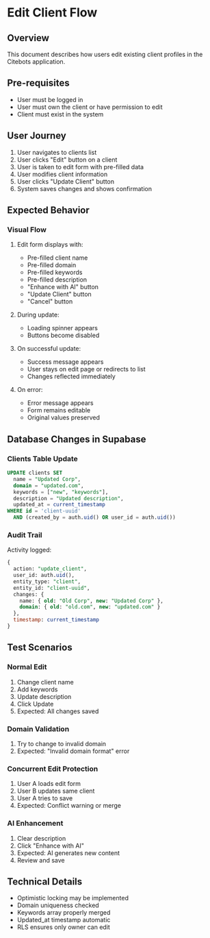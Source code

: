 # Edit Client Flow

## Overview
This document describes how users edit existing client profiles in the Citebots application.

## Pre-requisites
- User must be logged in
- User must own the client or have permission to edit
- Client must exist in the system

## User Journey
1. User navigates to clients list
2. User clicks "Edit" button on a client
3. User is taken to edit form with pre-filled data
4. User modifies client information
5. User clicks "Update Client" button
6. System saves changes and shows confirmation

## Expected Behavior

### Visual Flow
1. Edit form displays with:
   - Pre-filled client name
   - Pre-filled domain
   - Pre-filled keywords
   - Pre-filled description
   - "Enhance with AI" button
   - "Update Client" button
   - "Cancel" button

2. During update:
   - Loading spinner appears
   - Buttons become disabled

3. On successful update:
   - Success message appears
   - User stays on edit page or redirects to list
   - Changes reflected immediately

4. On error:
   - Error message appears
   - Form remains editable
   - Original values preserved

## Database Changes in Supabase

### Clients Table Update
```sql
UPDATE clients SET
  name = "Updated Corp",
  domain = "updated.com",
  keywords = ["new", "keywords"],
  description = "Updated description",
  updated_at = current_timestamp
WHERE id = 'client-uuid' 
  AND (created_by = auth.uid() OR user_id = auth.uid())
```

### Audit Trail
Activity logged:
```sql
{
  action: "update_client",
  user_id: auth.uid(),
  entity_type: "client",
  entity_id: "client-uuid",
  changes: {
    name: { old: "Old Corp", new: "Updated Corp" },
    domain: { old: "old.com", new: "updated.com" }
  },
  timestamp: current_timestamp
}
```

## Test Scenarios

### Normal Edit
1. Change client name
2. Add keywords
3. Update description
4. Click Update
5. Expected: All changes saved

### Domain Validation
1. Try to change to invalid domain
2. Expected: "Invalid domain format" error

### Concurrent Edit Protection
1. User A loads edit form
2. User B updates same client
3. User A tries to save
4. Expected: Conflict warning or merge

### AI Enhancement
1. Clear description
2. Click "Enhance with AI"
3. Expected: AI generates new content
4. Review and save

## Technical Details
- Optimistic locking may be implemented
- Domain uniqueness checked
- Keywords array properly merged
- Updated_at timestamp automatic
- RLS ensures only owner can edit